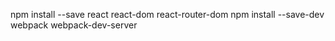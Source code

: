 npm install --save react react-dom react-router-dom
npm install --save-dev webpack webpack-dev-server